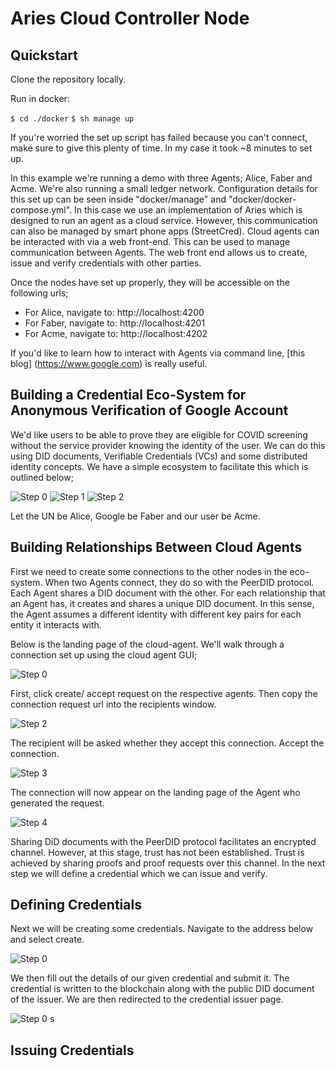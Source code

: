 # Aries Cloud Controller Node

## Quickstart

Clone the repository locally.

Run in docker:

`$ cd ./docker`
`$ sh manage up`

If you're worried the set up script has failed because you can't connect, make sure to give this plenty of time. In my case it took ~8 minutes to set up.

In this example we're running a demo with three Agents; Alice, Faber and Acme. We're also running a small ledger network. Configuration details for this set up can be seen inside "docker/manage" and "docker/docker-compose.yml". In this case we use an implementation of Aries which is designed to run an agent as a cloud service. However, this communication can also be managed by smart phone apps (StreetCred). Cloud agents can be interacted with via a web front-end. This can be used to manage communication between Agents. The web front end allows us to create, issue and verify credentials with other parties.

Once the nodes have set up properly, they will be accessible on the following urls;

- For Alice, navigate to: http://localhost:4200
- For Faber, navigate to: http://localhost:4201
- For Acme, navigate to: http://localhost:4202

If you'd like to learn how to interact with Agents via command line, [this blog] (https://www.google.com)
 is really useful.

## Building a Credential Eco-System for Anonymous Verification of Google Account

We'd like users to be able to prove they are eligible for COVID screening without the service provider knowing the identity of the user. We can do this using DID documents, Verifiable Credentials (VCs) and some distributed identity concepts. We have a simple ecosystem to facilitate this which is outlined below;

![Step 0](images/step0.png)
![Step 1](images/step1.png)
![Step 2](images/step2.png)

Let the UN be Alice, Google be Faber and our user be Acme.

## Building Relationships Between Cloud Agents

First we need to create some connections to the other nodes in the eco-system. When two Agents connect, they do so with the PeerDID protocol. Each Agent shares a DID document with the other. For each relationship that an Agent has, it creates and shares a unique DID document. In this sense, the Agent assumes a different identity with different key pairs for each entity it interacts with.

Below is the landing page of the cloud-agent. We'll walk through a connection set up using the cloud agent GUI;

![Step 0](images/relationship0.png)

First, click create/ accept request on the respective agents. Then copy the connection request url into the recipients window.

![Step 2](images/relationship2.png)

The recipient will be asked whether they accept this connection. Accept the connection.

![Step 3](images/relationship3.png)

The connection will now appear on the landing page of the Agent who generated the request.

![Step 4](images/relationship4.png)

Sharing DiD documents with the PeerDID protocol facilitates an encrypted channel. However, at this stage, trust has not been established. Trust is achieved by sharing proofs and proof requests over this channel. In the next step we will define a credential which we can issue and verify.

## Defining Credentials

Next we will be creating some credentials. Navigate to the address below and select create.

![Step 0](images/create-cred0.png)

We then fill out the details of our given credential and submit it. The credential is written to the blockchain along with the public DID document of the issuer. We are then redirected to the credential issuer page.

![Step 0](images/create-cred1.png)
s
## Issuing Credentials

